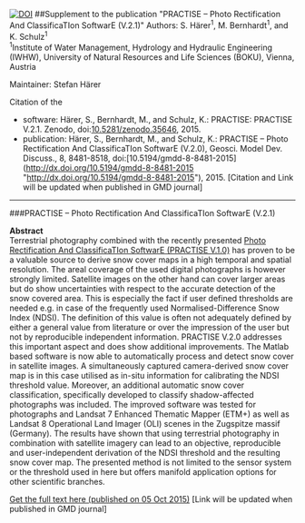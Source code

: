 [![DOI](https://zenodo.org/badge/19653/shaerer/PRACTISE.svg)](https://zenodo.org/badge/latestdoi/19653/shaerer/PRACTISE)
##Supplement to the publication "PRACTISE  – Photo Rectification And ClassificaTIon SoftwarE (V.2.1)"
Authors: S. Härer<sup>1</sup>, M. Bernhardt<sup>1</sup>, and K. Schulz<sup>1</sup><br /> 
<sup>1</sup>Institute of Water Management, Hydrology and Hydraulic Engineering (IWHW), University of Natural Resources and Life Sciences (BOKU), Vienna, Austria<br /> 

Maintainer: Stefan Härer

Citation of the <br /> 
* software: Härer, S., Bernhardt, M., and Schulz, K.: PRACTISE: PRACTISE V.2.1. Zenodo, doi:[10.5281/zenodo.35646](http://dx.doi.org/10.5281/zenodo.35646 "http://dx.doi.org/10.5281/zenodo.35646"), 2015. 
* publication: Härer, S., Bernhardt, M., and Schulz, K.: PRACTISE – Photo Rectification And ClassificaTIon SoftwarE (V.2.0), Geosci. Model Dev. Discuss., 8, 8481-8518, doi:[10.5194/gmdd-8-8481-2015] (http://dx.doi.org/10.5194/gmdd-8-8481-2015 "http://dx.doi.org/10.5194/gmdd-8-8481-2015"), 2015. [Citation and Link will be updated when published in GMD journal]

***
###PRACTISE  – Photo Rectification And ClassificaTIon SoftwarE (V.2.1)

**Abstract**<br /> 
Terrestrial photography combined with the recently presented [Photo Rectification And ClassificaTIon SoftwarE (PRACTISE V.1.0)](dx.doi.org/10.5194/gmd-6-837-2013 "http://dx.doi.org/10.5194/gmd-6-837-2013") has proven to be a valuable source to derive snow cover maps in a high temporal and spatial resolution. The areal coverage of the used digital photographs is however strongly limited. Satellite images on the other hand can cover larger areas but do show uncertainties with respect to the accurate detection of the snow covered area. This is especially the fact if user defined thresholds are needed e.g. in case of the frequently used Normalised-Difference Snow Index (NDSI). The definition of this value is often not adequately defined by either a general value from literature or over the impression of the user but not by reproducible independent information. PRACTISE V.2.0 addresses this important aspect and does show additional improvements. The Matlab based software is now able to automatically process and detect snow cover in satellite images. A simultaneously captured camera-derived snow cover map is in this case utilised as in-situ information for calibrating the NDSI threshold value. Moreover, an additional automatic snow cover classification, specifically developed to classify shadow-affected photographs was included. The improved software was tested for photographs and Landsat 7 Enhanced Thematic Mapper (ETM+) as well as Landsat 8 Operational Land Imager (OLI) scenes in the Zugspitze massif (Germany). The results have shown that using terrestrial photography in combination with satellite imagery can lead to an objective, reproducible and user-independent derivation of the NDSI threshold and the resulting snow cover map. The presented method is not limited to the sensor system or the threshold used in here but offers manifold application options for other scientific branches.

[Get the full text here (published on 05 Oct 2015)](http://dx.doi.org/10.5194/gmdd-8-8481-2015 "http://dx.doi.org/10.5194/gmdd-8-8481-2015") [Link will be updated when published in GMD journal]
